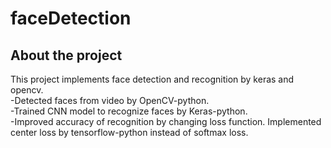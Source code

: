 # faceDetection

## About the project  
This project implements face detection and recognition by keras and opencv.  
-Detected faces from video by OpenCV-python.  
-Trained CNN model to recognize faces by Keras-python.  
-Improved accuracy of recognition by changing loss function. Implemented center loss by tensorflow-python instead of softmax loss.  
